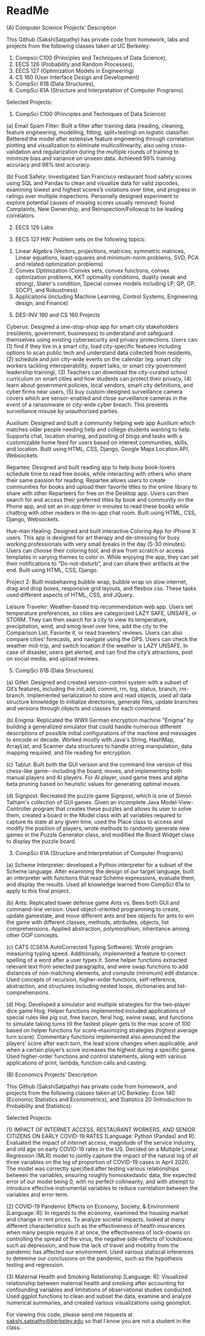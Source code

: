 # ReadMe
(A) Computer Science Projects' Description

This Github (SakshiSatpathy) has private code from homework, labs and projects from the following classes taken at UC Berkeley: 
1) Compsci C100 (Principles and Techniques of Data Science), 
2) EECS 126 (Probability and Random Processes), 
3) EECS 127 (Optimization Models in Engineering)
4) CS 160 (User Interface Design and Development)
5) CompSci 61B (Data Structures), 
6) CompSci 61A (Structure and Interpretation of Computer Programs). 

Selected Projects:

1) CompSci C100 (Principles and Techniques of Data Science)

(a) Email Spam Filter: Built a filter after training data (reading, cleaning, feature engineering, modelling, fitting, split+testing) on logistic classifier. Bettered the model after extensive feature engineering through correlation plotting and visualization to eliminate multicollinearity, also using cross-validation and regularization during the multiple rounds of training to minimize bias and variance on unseen data. Achieved 99% training accuracy and 98% test accuracy.

(b) Food Safety: Investigated San Francisco restaurant food safety scores using SQL and Pandas to clean and visualize data for valid zipcodes, examining lowest and highest scores’s violations over time, and progress in ratings over multiple inspections. Personally designed experiment to explore  potential causes of missing scores usually removed: found Complaints, New Ownership, and Reinspection/Followup to be leading correlators. 

2) EECS 126 Labs


4) EECS 127 HW: Problem sets on the following topics:
1. Linear Algebra (Vectors, projections, matrices, symmetric matrices, Linear equations, least-squares and minimum-norm problems, SVD, PCA and related optimization problems)
2. Convex Optimization (Convex sets, convex functions, convex optimization problems, KKT optimality conditions, duality (weak and strong), Slater's condition, Special convex models including LP, QP, GP, SOCP), and Robustness)
3. Applications (including Machine Learning, Control Systems, Engineering design, and Finance)

5) DES-INV 190 and CS 160 Projects

Cyberus: Designed a one-stop-shop app for smart city stakeholders (residents, government, businesses) to understand and safeguard themselves using existing cybersecurity and privacy protections. Users can: (1) find if they live in a smart city, load city-specific features including options to scan public tech and understand data collected from residents, (2) schedule and join city-wide events on the calendar (eg. smart city workers tackling interoperability, expert talks, or smart city government leadership training), (3) Teachers can download the city-curated school curriculum on smart cities and how students can protect their privacy, (4) learn about government policies, local vendors, smart city definitions, and cyber firms near users, (5) buy custom-designed surveillance camera covers which are sensor-enabled and close surveillance cameras in the event of a ransomware or city-wide cyber breach. This prevents surveillance misuse by unauthorized parties.  

Auxilium: Designed and built a community helping web app Auxilium which matches older people needing help and college students wanting to help. Supports chat, location sharing, and posting of blogs and tasks with a customizable home feed for users based on interest communities, skills, and location. Built using HTML, CSS, Django, Google Maps Location API, Websockets. 

Repartee: Designed and built reading app to help busy book-lovers schedule time to read free books, while interacting with others who share their same passion for reading. Repartee allows users to create communities for books and upload their favorite titles to the online library to share with other Reparteers for free on the Desktop app. Users can then search for and access their preferred titles by book and community on the Phone app, and set an in-app timer in minutes to read these books while chatting with other readers in the in-app chat room. Built using HTML, CSS, Django, Websockets. 

Hue-man Healing: Designed and built interactive Coloring App for iPhone X users. This app is designed for art therapy and de-stressing for busy working professionals with very small breaks in the day (5-30 minutes). Users can choose their coloring tool, and draw from scratch or access templates in varying themes to color in. While enjoying the app, they can set their notifications to “Do-not-disturb”, and can share their artifacts at the end. Built using HTML, CSS, Django. 

Project 2: Built misbehaving bubble wrap, bubble wrap on slow internet, drag and drop boxes, responsive grid layouts, and flexbox css. These tasks used different aspects of HTML, CSS, and JQuery. 

Leisure Traveler: Weather-based trip recommendation web app. Users set temperature preferences, so cities are categorized LAZY SAFE, UNSAFE, or STORM. They can then search for a city to view its temperature, precipitation, wind, and smog level over time, add the city to the Comparison List, Favorite it, or read travelers’ reviews. Users can also compare cities’ forecasts, and navigate using the GPS. Users can check the weather mid-trip, and switch location if the weather is LAZY UNSAFE. In case of disaster, users get alerted, and can find the city’s attractions, post on social media, and upload reviews.

5) CompSci 61B (Data Structures)

(a) Gitlet: Designed and created version-control system with a subset of Git’s features, including the init,add, commit, rm, log, status, branch, rm-branch. Implemented serialization to store and read objects, used all data structure knowledge to initialize directories, generate  files, update branches and versions through objects and classes for each command. 

(b) Enigma: Replicated the WWII German encryption machine "Enigma" by building a generalized simulator that could handle numerous different descriptions of possible initial configurations of the machine and messages to encode or decode. Worked mostly with Java's String, HashMap, ArrayList, and Scanner data structures to handle string manipulation, data mapping required, and file reading for encryption.

(c) Tablut:  Built both the GUI version and the command line version of this chess-like game--including the board, moves, and implementing both manual players and AI players. For AI player, used game trees and alpha beta pruning based on heuristic values for generating optimal moves. 

(d) Signpost: Recreated the puzzle game Signpost, which is one of Simon Tatham's collection of GUI games. Given an incomplete Java Model-View-Controller program that creates these puzzles and allows its user to solve them, created a board in the Model class with all variables required to capture its state at any given time, used the Place class to access and modify the position of players, wrote methods to randomly generate new games in the Puzzle Generator class, and modified the Board Widget class to display the puzzle board.


3) CompSci 61A (Structure and Interpretation of Computer Programs)

(a) Scheme Interpreter: developed a Python interpreter for a subset of the Scheme language. After examining the design of our target language, built an interpreter with functions that read Scheme expressions, evaluate them, and display the results. Used all knowledge learned from CompSci 61a to apply to this final project. 

(b) Ants: Replicated tower defense game Ants vs. Bees both GUI and command-line version. Used object-oriented programming to create, update gamestate, and move different ants and bee objects for ants to win the game with different classes, methods, attributes, objects, list comprehensions. Applied  abstraction, polymorphism, inheritance among other OOP concepts. 

(c) CATS (CS61A AutoCorrected Typing Software): Wrote program measuring typing speed. Additionally, implemented a feature to correct spelling of a word after a user types it. Some helper functions extracted relevant text from selected paragraphs, and were swap functions to add distances of non-matching elements, and compute (minimum) edit distance. Used concepts of recursion, higher-order functions, self-reference, abstraction, and structures including nested loops, dictionaries and list-comprehensions. 

(d) Hog: Developed a simulator and multiple strategies for the two-player dice game Hog. Helper functions implemented included applications of special rules like pig out, free bacon, feral hog, swine swap, and functions to simulate taking turns till the fastest player gets to the max score of 100 based on helper functions for score-maximizing strategies (highest average turn score). Commentary functions implemented also announced the players’ score after each turn, the lead score changes when applicable, and when a certain player’s score increases the highest during a specific game. Used higher-order functions and control statements, along with various applications of print, lambda, function calls and casting. 


(B) Economics Projects' Description

This Github (SakshiSatpathy) has private code from homework, and projects from the following classes taken at UC Berkeley: Econ 140 (Economic Statistics and Econometrics), and Statistics 20 (Introduction to Probability and Statistics):

Selected Projects:

   (1) IMPACT OF INTERNET ACCESS, RESTAURANT WORKERS, AND SENIOR CITIZENS ON EARLY COVID-19 RATES [Language: Python (Pandas) and R]: Evaluated the impact of internet access, magnitude of the service industry, and old age on early COVID-19 rates in the US. Decided on a Multiple Linear Regression (MLR) model to jointly capture the impact of the natural log of all three variables on the log of proportion of COVID-19 cases in April 2020. The model was correctly specified after testing various relationships between the variables, ensuring roughly homoskedastic data, the expected error of our model being 0, with no perfect collinearity, and with attempt to introduce effective instrumental variables to reduce correlation between the variables and error term. 

   (2) COVID-19 Pandemic Effects on Economy, Society, & Environment [Language: R]: In regards to the economy, examined the housing market and change in rent prices. To analyze societal impacts, looked at many different characteristics such as the effectiveness of health insurances when many people require it at once, the effectiveness of lock-downs on controlling the spread of the virus, the negative side-effects of lockdowns such as depression, and how the lack of travel and mobility from the pandemic
has affected our environment. Used various statiscal inferences to detemine our conclusions on the pandemic, such as the hypothesis testing and regression.

   (3) Maternal Health and Smoking Relationship [Language: R]: Visualized relationship between maternal health and smoking after accounting for confounding variables and limitations of observational studies conducted. Used ggplot functions to clean and subset the data, examine and analyze numerical summaries, and created various visualizations using geomplot.

For viewing this code, please send me requests at sakshi.satpathy@berkeley.edu so that I know you are not a student in the class. 
